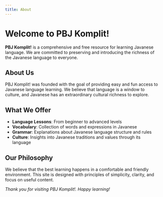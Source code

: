 ```yaml
---
title: About
---
```


# Welcome to PBJ Komplit!

**PBJ Komplit!** is a comprehensive and free resource for learning Javanese language. We are committed to preserving and introducing the richness of the Javanese language to everyone.

## About Us

PBJ Komplit! was founded with the goal of providing easy and fun access to Javanese language learning. We believe that language is a window to culture, and Javanese has an extraordinary cultural richness to explore.

## What We Offer

- **Language Lessons**: From beginner to advanced levels
- **Vocabulary**: Collection of words and expressions in Javanese
- **Grammar**: Explanations about Javanese language structure and rules
- **Culture**: Insights into Javanese traditions and values through its language

## Our Philosophy

We believe that the best learning happens in a comfortable and friendly environment. This site is designed with principles of simplicity, clarity, and focus on useful content.

_Thank you for visiting PBJ Komplit!. Happy learning!_
